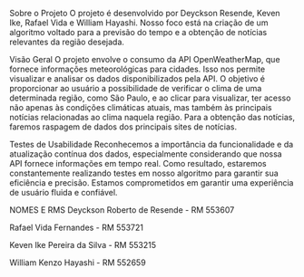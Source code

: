 Sobre o Projeto
O projeto é desenvolvido por Deyckson Resende, Keven Ike, Rafael Vida e William Hayashi. Nosso foco está na criação de um algoritmo voltado para a previsão do tempo e a obtenção de notícias relevantes da região desejada.

Visão Geral
O projeto envolve o consumo da API OpenWeatherMap, que fornece informações meteorológicas para cidades. Isso nos permite visualizar e analisar os dados disponibilizados pela API. O objetivo é proporcionar ao usuário a possibilidade de verificar o clima de uma determinada região, como São Paulo, e ao clicar para visualizar, ter acesso não apenas às condições climáticas atuais, mas também às principais notícias relacionadas ao clima naquela região. Para a obtenção das notícias, faremos raspagem de dados dos principais sites de notícias.

Testes de Usabilidade
Reconhecemos a importância da funcionalidade e da atualização contínua dos dados, especialmente considerando que nossa API fornece informações em tempo real. Como resultado, estaremos constantemente realizando testes em nosso algoritmo para garantir sua eficiência e precisão. Estamos comprometidos em garantir uma experiência de usuário fluida e confiável.

NOMES E RMS
Deyckson Roberto de Resende - RM 553607

Rafael Vida Fernandes - RM 553721

Keven Ike Pereira da Silva - RM 553215

William Kenzo Hayashi - RM 552659
